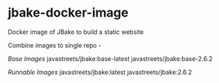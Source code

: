 # jbake-docker-image
Docker image of JBake to build a static website


Combine images to single repo -

*Base Images*
javastreets/jbake:base-latest
javastreets/jbake:base-2.6.2

*Runnable Images*
javastreets/jbake:latest
javastreets/jbake:2.6.2
